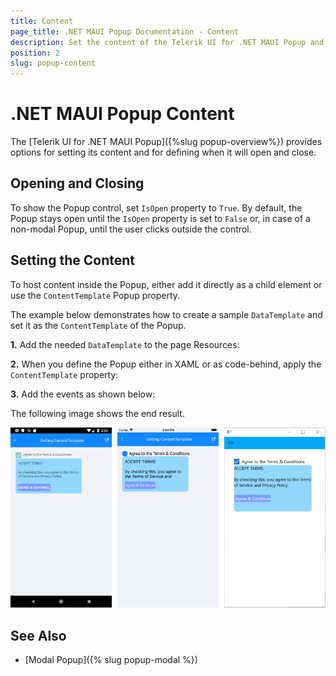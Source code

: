 ```yaml
---
title: Content
page_title: .NET MAUI Popup Documentation - Content
description: Set the content of the Telerik UI for .NET MAUI Popup and determine when it will open or close.
position: 2
slug: popup-content
---
```


# .NET MAUI Popup Content

The [Telerik UI for .NET MAUI Popup]({%slug popup-overview%}) provides options for setting its content and for defining when it will open and close.

## Opening and Closing

To show the Popup control, set `IsOpen` property to `True`. By default, the Popup stays open until the `IsOpen` property is set to `False` or, in case of a non-modal Popup, until the user clicks outside the control.

## Setting the Content

To host content inside the Popup, either add it directly as a child element or use the `ContentTemplate` Popup property.

The example below demonstrates how to create a sample `DataTemplate` and set it as the `ContentTemplate` of the Popup.

**1.** Add the needed `DataTemplate` to the page Resources:

<snippet id='popup-features-contenttemplate-resource' />

**2.** When you define the Popup either in XAML or as code-behind, apply the `ContentTemplate` property:

<snippet id='popup-features-contenttemplate-xaml' />

**3.** Add the events as shown below:

<snippet id='popup-features-contenttemplate-events' />

The following image shows the end result.

![.NET MAUI Popup Content Template](images/popup_features_contenttemplate.png)

## See Also

- [Modal Popup]({% slug popup-modal %})
